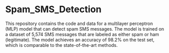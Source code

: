 # Spam_SMS_Detection

This repository contains the code and data for a multilayer perceptron (MLP) model that can detect spam SMS messages. The model is trained on a dataset of 5,574 SMS messages that are labeled as either spam or ham (legitimate). The model achieves an accuracy of 98.2% on the test set, which is comparable to the state-of-the-art methods.
